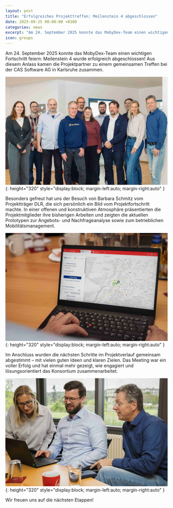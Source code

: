 ```yaml
---
layout: post
title: "Erfolgreiches Projekttreffen: Meilenstein 4 abgeschlossen"
date: 2025-09-25 00:00:00 +0100
categories: news
excerpt: "Am 24. September 2025 konnte das MobyDex-Team einen wichtigen Fortschritt feiern: Meilenstein 4 wurde erfolgreich abgeschlossen!"
icon: groups
---
```


Am 24. September 2025 konnte das MobyDex-Team einen wichtigen Fortschritt feiern: Meilenstein 4 wurde erfolgreich abgeschlossen! Aus diesem Anlass kamen die Projektpartner zu einem gemeinsamen Treffen bei der CAS Software AG in Karlsruhe zusammen.

![MobyDex in Karlsruhe](/assets/images/ms4-team.jpg){: height="320" style="display:block; margin-left:auto; margin-right:auto" }

Besonders gefreut hat uns der Besuch von Barbara Schmitz vom Projektträger DLR, die sich persönlich ein Bild vom Projektfortschritt machte. In einer offenen und konstruktiven Atmosphäre präsentierten die Projektmitglieder ihre bisherigen Arbeiten und zeigten die aktuellen Prototypen zur Angebots- und Nachfrageanalyse sowie zum betrieblichen Mobilitätsmanagement.

![MobyDex BMM-Prototyp](/assets/images/ms4-pt.jpg){: height="320" style="display:block; margin-left:auto; margin-right:auto" }

Im Anschluss wurden die nächsten Schritte im Projektverlauf gemeinsam abgestimmt – mit vielen guten Ideen und klaren Zielen. Das Meeting war ein voller Erfolg und hat einmal mehr gezeigt, wie engagiert und lösungsorientiert das Konsortium zusammenarbeitet.

![MobyDex Austausch](/assets/images/ms4-exchange.jpg){: height="320" style="display:block; margin-left:auto; margin-right:auto" }

Wir freuen uns auf die nächsten Etappen!
